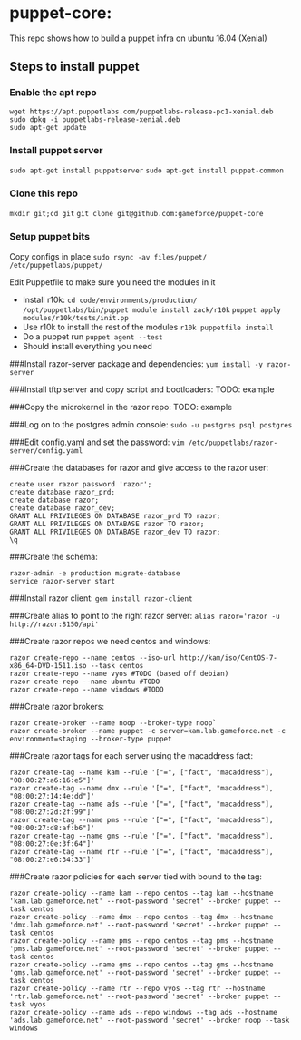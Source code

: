 # puppet-core:
  This repo shows how to build a puppet infra on ubuntu 16.04 (Xenial)

## Steps to install puppet
### Enable the apt repo
``` 
wget https://apt.puppetlabs.com/puppetlabs-release-pc1-xenial.deb
sudo dpkg -i puppetlabs-release-xenial.deb
sudo apt-get update
```

### Install puppet server
`sudo apt-get install puppetserver`
`sudo apt-get install puppet-common`

### Clone this repo
`mkdir git;cd git`
`git clone git@github.com:gameforce/puppet-core`

### Setup puppet bits

  Copy configs in place
  `sudo rsync -av files/puppet/ /etc/puppetlabs/puppet/`
  
  Edit Puppetfile to make sure you need the modules in it
  - Install r10k:
    `cd code/environments/production/`
    `/opt/puppetlabs/bin/puppet module install zack/r10k`
    `puppet apply modules/r10k/tests/init.pp`
  - Use r10k to install the rest of the modules
    `r10k puppetfile install`
  - Do a puppet run
    `puppet agent --test`
  - Should install everything you need

###Install razor-server package and dependencies:
  `yum install -y razor-server`

###Install tftp server and copy script and bootloaders:
  TODO: example

###Copy the microkernel in the razor repo:
  TODO: example

###Log on to the postgres admin console:
  `sudo -u postgres psql postgres`

###Edit config.yaml and set the password:
  `vim /etc/puppetlabs/razor-server/config.yaml`

###Create the databases for razor and give access to the razor user:
  ```
  create user razor password 'razor';
  create database razor_prd;
  create database razor;
  create database razor_dev;
  GRANT ALL PRIVILEGES ON DATABASE razor_prd TO razor;
  GRANT ALL PRIVILEGES ON DATABASE razor TO razor;
  GRANT ALL PRIVILEGES ON DATABASE razor_dev TO razor;
  \q
  ```

###Create the schema:
  ```
  razor-admin -e production migrate-database
  service razor-server start
  ```

###Install razor client:
  `gem install razor-client`

###Create alias to point to the right razor server:
  `alias razor='razor -u http://razor:8150/api'`

###Create razor repos we need centos and windows:
  ```
  razor create-repo --name centos --iso-url http://kam/iso/CentOS-7-x86_64-DVD-1511.iso --task centos
  razor create-repo --name vyos #TODO (based off debian)
  razor create-repo --name ubuntu #TODO
  razor create-repo --name windows #TODO
  ```


###Create razor brokers:
  ```
  razor create-broker --name noop --broker-type noop`
  razor create-broker --name puppet -c server=kam.lab.gameforce.net -c environment=staging --broker-type puppet
  ```

###Create razor tags for each server using the macaddress fact:
  ```
  razor create-tag --name kam --rule '["=", ["fact", "macaddress"], "08:00:27:a6:16:e5"]'
  razor create-tag --name dmx --rule '["=", ["fact", "macaddress"], "08:00:27:14:4e:dd"]'
  razor create-tag --name ads --rule '["=", ["fact", "macaddress"], "08:00:27:2d:2f:99"]'
  razor create-tag --name pms --rule '["=", ["fact", "macaddress"], "08:00:27:d8:af:b6"]'
  razor create-tag --name gms --rule '["=", ["fact", "macaddress"], "08:00:27:0e:3f:64"]'
  razor create-tag --name rtr --rule '["=", ["fact", "macaddress"], "08:00:27:e6:34:33"]'
  ```

###Create razor policies for each server tied with bound to the tag:
  ```
  razor create-policy --name kam --repo centos --tag kam --hostname 'kam.lab.gameforce.net' --root-password 'secret' --broker puppet --task centos
  razor create-policy --name dmx --repo centos --tag dmx --hostname 'dmx.lab.gameforce.net' --root-password 'secret' --broker puppet --task centos
  razor create-policy --name pms --repo centos --tag pms --hostname 'pms.lab.gameforce.net' --root-password 'secret' --broker puppet --task centos
  razor create-policy --name gms --repo centos --tag gms --hostname 'gms.lab.gameforce.net' --root-password 'secret' --broker puppet --task centos
  razor create-policy --name rtr --repo vyos --tag rtr --hostname 'rtr.lab.gameforce.net' --root-password 'secret' --broker puppet --task vyos
  razor create-policy --name ads --repo windows --tag ads --hostname 'ads.lab.gameforce.net' --root-password 'secret' --broker noop --task windows
  ```
